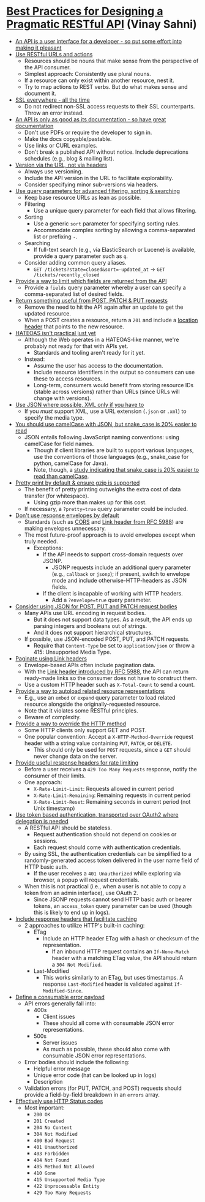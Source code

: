 # [Best Practices for Designing a Pragmatic RESTful API](https://www.vinaysahni.com/best-practices-for-a-pragmatic-restful-api) (Vinay Sahni)

- [An API is a user interface for a developer - so put some effort into making it pleasant](https://www.vinaysahni.com/best-practices-for-a-pragmatic-restful-api#requirements)
- [Use RESTful URLs and actions](https://www.vinaysahni.com/best-practices-for-a-pragmatic-restful-api#restful)
  - Resources should be nouns that make sense from the perspective of the API consumer.
  - Simplest approach: Consistently use plural nouns.
  - If a resource can only exist within another resource, nest it.
  - Try to map actions to REST verbs. But do what makes sense and document it.
- [SSL everywhere - all the time](https://www.vinaysahni.com/best-practices-for-a-pragmatic-restful-api#ssl)
  - Do not redirect non-SSL access requests to their SSL counterparts. Throw an error instead.
- [An API is only as good as its documentation - so have great documentation](https://www.vinaysahni.com/best-practices-for-a-pragmatic-restful-api#docs)
  - Don't use PDFs or require the developer to sign in.
  - Make the docs copyable/pastable.
  - Use links or CURL examples.
  - Don't break a published API without notice. Include deprecations schedules (e.g., blog & mailing list).
- [Version via the URL, not via headers](https://www.vinaysahni.com/best-practices-for-a-pragmatic-restful-api#versioning)
  - Always use versioning.
  - Include the API version in the URL to facilitate explorability.
  - Consider specifying minor sub-versions via headers.
- [Use query parameters for advanced filtering, sorting & searching](https://www.vinaysahni.com/best-practices-for-a-pragmatic-restful-api#advanced-queries)
  - Keep base resource URLs as lean as possible.
  - Filtering
    - Use a unique query parameter for each field that allows filtering.
  - Sorting
    - Use a generic `sort` parameter for specifying sorting rules.
    - Accommodate complex sorting by allowing a comma-separated list or prefixing `-`.
  - Searching
    - If full-text search (e.g., via ElasticSearch or Lucene) is available, provide a query parameter such as `q`.
  - Consider adding common query aliases.
    - `GET /tickets?state=closed&sort=-updated_at` &rarr; `GET /tickets/recently_closed`
- [Provide a way to limit which fields are returned from the API](https://www.vinaysahni.com/best-practices-for-a-pragmatic-restful-api#limiting-fields)
  - Provide a `fields` query parameter whereby a user can specify a comma-separated list of desired fields.
- [Return something useful from POST, PATCH & PUT requests](https://www.vinaysahni.com/best-practices-for-a-pragmatic-restful-api#useful-post-responses)
  - Remove the need to hit the API again after an update to get the updated resource.
  - When a POST creates a resource, return a `201` and include a [location header](https://www.w3.org/Protocols/rfc2616/rfc2616-sec14.html#sec14.30) that points to the new resource.
- [HATEOAS isn't practical just yet](https://www.vinaysahni.com/best-practices-for-a-pragmatic-restful-api#hateoas)
  - Although the Web operates in a HATEOAS-like manner, we're probably not ready for that with APIs yet.
    - Standards and tooling aren't ready for it yet.
  - Instead:
    - Assume the user has access to the documentation.
    - Include resource identifiers in the output so consumers can use these to access resources.
    - Long-term, consumers would benefit from storing resource IDs (stable across versions) rather than URLs (since URLs will change with versions).
- [Use JSON where possible, XML only if you have to](https://www.vinaysahni.com/best-practices-for-a-pragmatic-restful-api#json-responses)
  - If you *must* support XML, use a URL extension (`.json` or `.xml`) to specify the media type.
- [You should use camelCase with JSON, but snake_case is 20% easier to read](https://www.vinaysahni.com/best-practices-for-a-pragmatic-restful-api#snake-vs-camel)
  - JSON entails following JavaScript naming conventions: using camelCase for field names.
    - Though if client libraries are built to support various languages, use the conventions of those languages (e.g., snake_case for python, camelCase for Java).
    - Note, though, a [study indicating that snake_case is 20% easier to read than camelCase](http://ieeexplore.ieee.org/xpl/articleDetails.jsp?tp=&arnumber=5521745).
- [Pretty print by default & ensure gzip is supported](https://www.vinaysahni.com/best-practices-for-a-pragmatic-restful-api#pretty-print-gzip)
  - The benefit of pretty printing outweighs the extra cost of data transfer (for whitespace).
    - Using gzip more than makes up for this cost.
  - If necessary, a `?pretty=true` query parameter could be included.
- [Don't use response envelopes by default](https://www.vinaysahni.com/best-practices-for-a-pragmatic-restful-api#envelope)
  - Standards (such as [CORS](https://www.w3.org/TR/cors/) and [Link header from RFC 5988](https://tools.ietf.org/html/rfc5988#page-6)) are making envelopes unnecessary.
  - The most future-proof approach is to avoid envelopes except when truly needed.
    - Exceptions:
      - If the API needs to support cross-domain requests over JSONP.
        - JSONP requests include an additional query parameter (e.g., `callback` or `jsonp`); if present, switch to envelope mode and include otherwise-HTTP-headers as JSON fields.
      - If the client is incapable of working with HTTP headers.
        - Add a `?envelope=true` query parameter.
- [Consider using JSON for POST, PUT and PATCH request bodies](https://www.vinaysahni.com/best-practices-for-a-pragmatic-restful-api#json-requests)
  - Many APIs use URL encoding in request bodies.
    - But it does not support data types. As a result, the API ends up parsing integers and booleans out of strings.
    - And it does not support hierarchical structures.
  - If possible, use JSON-encoded POST, PUT, and PATCH requests.
    - Require that `Content-Type` be set to `application/json` or throw a 415: Unsupported Media Type.
- [Paginate using Link headers](https://www.vinaysahni.com/best-practices-for-a-pragmatic-restful-api#pagination)
  - Envelope-based APIs often include pagination data.
  - With the [Link header introduced by RFC 5988](http://tools.ietf.org/html/rfc5988#page-6), the API can return ready-made links so the consumer does not have to construct them.
  - Use a custom HTTP header such as `X-Total-Count` to send a count.
- [Provide a way to autoload related resource representations](https://www.vinaysahni.com/best-practices-for-a-pragmatic-restful-api#autoloading)
  - E.g., use an `embed` or `expand` query parameter to load related resource alongside the originally-requested resource.
  - Note that it violates some RESTful principles.
  - Beware of complexity.
- [Provide a way to override the HTTP method](https://www.vinaysahni.com/best-practices-for-a-pragmatic-restful-api#method-override)
  - Some HTTP clients only support GET and POST.
  - One popular convention: Accept a `X-HTTP-Method-Override` request header with a string value containing `PUT`, `PATCH`, or `DELETE`.
    - This should only be used for `POST` requests, since a `GET` should never change data on the server.
- [Provide useful response headers for rate limiting](https://www.vinaysahni.com/best-practices-for-a-pragmatic-restful-api#rate-limiting)
  - Before a user receives a `429 Too Many Requests` response, notify the consumer of their limits.
  - One approach:
    - `X-Rate-Limit-Limit`: Requests allowed in current period
    - `X-Rate-Limit-Remaining`: Remaining requests in current period
    - `X-Rate-Limit-Reset`: Remaining seconds in current period (not Unix timestamp)
- [Use token based authentication, transported over OAuth2 where delegation is needed](https://www.vinaysahni.com/best-practices-for-a-pragmatic-restful-api#authentication)
  - A RESTful API should be stateless.
    - Request authentication should not depend on cookies or sessions.
    - Each request should come with authentication credentials.
  - By using SSL, the authentication credentials can be simplified to a randomly-generated access token delivered in the user name field of HTTP basic auth.
    - If the user receives a `401 Unauthorized` while exploring via browser, a popup will request credentials.
  - When this is not practical (i.e., when a user is not able to copy a token from an admin interface), use OAuth 2.
    - Since JSONP requests cannot send HTTP basic auth or bearer tokens, an `access_token` query parameter can be used (though this is likely to end up in logs).
- [Include response headers that facilitate caching](https://www.vinaysahni.com/best-practices-for-a-pragmatic-restful-api#caching)
  - 2 approaches to utilize HTTP's built-in caching:
    - ETag
      - Include an HTTP header ETag with a hash or checksum of the representation.
        - If an inbound HTTP request contains an `If-None-Match` header with a matching ETag value, the API should return a `304 Not Modified`.
    - Last-Modified
      - This works similarly to an ETag, but uses timestamps. A response `Last-Modified` header is validated against `If-Modified-Since`.
- [Define a consumable error payload](https://www.vinaysahni.com/best-practices-for-a-pragmatic-restful-api#errors)
  - API errors generally fall into:
    - 400s
      - Client issues
      - These should all come with consumable JSON error representations.
    - 500s
      - Server issues
      - As much as possible, these should also come with consumable JSON error representations.
  - Error bodies should include the following:
    - Helpful error message
    - Unique error code (hat can be looked up in logs)
    - Description
  - Validation errors (for PUT, PATCH, and POST) requests should provide a field-by-field breakdown in an `errors` array.
- [Effectively use HTTP Status codes](https://www.vinaysahni.com/best-practices-for-a-pragmatic-restful-api#http-status)
  - Most important:
    - `200 OK`
    - `201 Created`
    - `204 No Content`
    - `304 Not Modified`
    - `400 Bad Request`
    - `401 Unauthorized`
    - `403 Forbidden`
    - `404 Not Found`
    - `405 Method Not Allowed`
    - `410 Gone`
    - `415 Unsupported Media Type`
    - `422 Unprocessable Entity`
    - `429 Too Many Requests`
